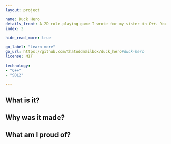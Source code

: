 ```yaml
---
layout: project

name: Duck Hero
details_front: A 2D role-playing game I wrote for my sister in C++. You play as a duck named Ducky, saving the city of Duckville from the evil robots which have taken over.
index: 3

hide_read_more: true

go_label: "Learn more"
go_url: https://github.com/thatoddmailbox/duck_hero#duck-hero
license: MIT

technology:
- "C++"
- "SDL2"

---
```

## What is it?

## Why was it made?

## What am I proud of?
